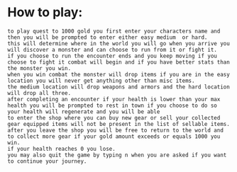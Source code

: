 # How to play:
    to play quest to 1000 gold you first enter your characters name and then you will be prompted to enter either easy medium  or hard.
    this will determine where in the world you will go when you arrive you will discover a monster and can choose to run from it or fight it.
    if you choose to run the encounter ends and you keep moving if you choose to fight it combat will begin and if you have better stats than the monster you win.
    when you win combat the monster will drop items if you are in the easy location you will never get anything other than misc items.
    the medium location will drop weapons and armors and the hard location will drop all three.
    after completing an encounter if your health is lower than your max health you will be prompted to rest in town if you choose to do so your health will regenerate and you will be able
    to enter the shop where you can buy new gear or sell your collected gear equipped items will not be present in the list of sellable items.
    after you leave the shop you will be free to return to the world and to collect more gear if your gold amount exceeds or equals 1000 you win.
    if your health reaches 0 you lose.
    you may also quit the game by typing n when you are asked if you want to continue your journey.


<!-- To do list:
    
    revise combat function - working on
    make method to allow player to pick up loot - complete
    revise monster loot drop method - complete
    make shop method - complete
    make story - working on
    revise loot table - complete
    make method to allow player to equip picked up weapons and armor - complete -->



    

    